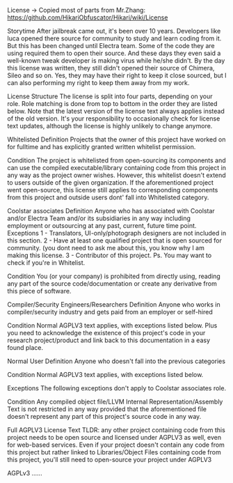 License -> Copied most of parts from Mr.Zhang: https://github.com/HikariObfuscator/Hikari/wiki/License  

Storytime
After jailbreak came out, it's been over 10 years. Developers like luca opened there source for community to study and learn coding from it. But this has been changed until Electra team. Some of the code they are using required them to open their source. And these days they even said a well-known tweak developer is making virus while he/she didn't. By the day this license was written, they still didn't opened their source of Chimera, Sileo and so on. Yes, they may have their right to keep it close sourced, but I can also performing my right to keep them away from my work.

License Structure
The license is split into four parts, depending on your role. Role matching is done from top to bottom in the order they are listed below. Note that the latest version of the license text always applies instead of the old version. It's your responsibility to occasionally check for license text updates, although the license is highly unlikely to change anymore.

Whitelisted
Definition
Projects that the owner of this project have worked on for fulltime and has explicitly granted written whitelist permission.

Condition
The project is whitelisted from open-sourcing its components and can use the compiled executable/library containing code from this project in any way as the project owner wishes. However, this whitelist doesn't extend to users outside of the given organization. If the aforementioned project went open-source, this license still applies to corresponding components from this project and outside users dont' fall into Whitelisted category.

Coolstar associates
Definition
Anyone who has associated with Coolstar and/or Electra Team and/or its subsidiaries in any way including employment or outsourcing at any past, current, future time point.
Exceptions
1 - Translators, UI-only/photograph designers are not included in this section.
2 - Have at least one qualified project that is open sourced for community. (you dont need to ask me about this, you know why I am making this license.
3 - Contributor of this project.
Ps. You may want to check if you're in Whitelist.

Condition
You (or your company) is prohibited from directly using, reading any part of the source code/documentation or create any derivative from this piece of software.

Compiler/Security Engineers/Researchers
Definition
Anyone who works in compiler/security industry and gets paid from an employer or self-hired

Condition
Normal AGPLV3 text applies, with exceptions listed below. Plus you need to acknowledge the existence of this project's code in your research project/product and link back to this documentation in a easy found place.

Normal User
Definition
Anyone who doesn't fall into the previous categories

Condition
Normal AGPLV3 text applies, with exceptions listed below.

Exceptions
The following exceptions don't apply to Coolstar associates role.

Condition
Any compiled object file/LLVM Internal Representation/Assembly Text is not restricted in any way provided that the aforementioned file doesn't represent any part of this project's source code in any way.

Full AGPLV3 License Text
TLDR: any other project containing code from this project needs to be open source and licensed under AGPLV3 as well, even for web-based services. Even if your project doesn't contain any code from this project but rather linked to Libraries/Object Files containing code from this project, you'll still need to open-source your project under AGPLV3

AGPLv3 ......  
